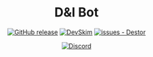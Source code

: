 <div align="center">
  
# D&I Bot

[![GitHub release](https://img.shields.io/github/release/D-I-Projects/Discord-Bot?include_prereleases=&sort=semver&color=blue)](https://github.com/D-I-Projects/Discord-Bot/releases/)
[![DevSkim](https://github.com/D-I-Projects/Discord-Bot/actions/workflows/devskim.yml/badge.svg)](https://github.com/D-I-Projects/Discord-Bot/actions/workflows/devskim.yml)
[![issues - Destor](https://img.shields.io/github/issues/D-I-Projects/Discord-Bot)](https://github.com/D-I-Projects/Discord-Bot/issues)

[![Discord](https://img.shields.io/badge/Discord-5865F2?style=flat&logo=discord&logoColor=white)](https://discord.gg/rfrMnA4XCc)

</div>

